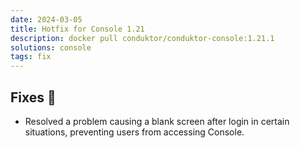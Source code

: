 ```yaml
---
date: 2024-03-05
title: Hotfix for Console 1.21
description: docker pull conduktor/conduktor-console:1.21.1
solutions: console
tags: fix
---
```


## Fixes 🔨
- Resolved a problem causing a blank screen after login in certain situations, preventing users from accessing Console.
